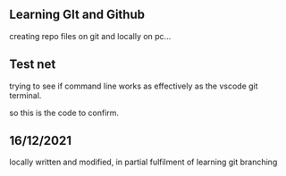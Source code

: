 ## Learning GIt and Github 

creating repo files on git and locally on pc...

## Test net

trying to see if command line works as effectively as the vscode git terminal.

so this is the code to confirm.

## 16/12/2021

locally written and modified, in partial fulfilment of learning git branching